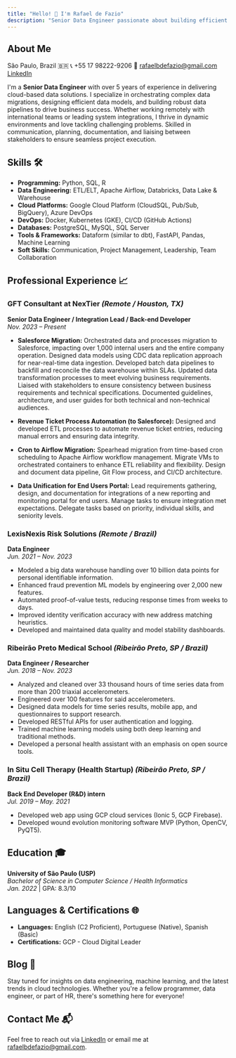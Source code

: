 ```yaml
---
title: "Hello! 👋 I'm Rafael de Fazio"
description: "Senior Data Engineer passionate about building efficient data solutions and driving business success."
---
```


## **About Me**

São Paulo, Brazil 🇧🇷
📞 +55 17 98222-9206
📧 [rafaelbdefazio@gmail.com](mailto:rafaelbdefazio@gmail.com)
[LinkedIn](https://linkedin.com/in/rafaelbdefazio)

I'm a **Senior Data Engineer** with over 5 years of experience in delivering cloud-based data solutions. I specialize in orchestrating complex data migrations, designing efficient data models, and building robust data pipelines to drive business success. Whether working remotely with international teams or leading system integrations, I thrive in dynamic environments and love tackling challenging problems. Skilled in communication, planning, documentation, and liaising between stakeholders to ensure seamless project execution.

## **Skills 🛠️**

- **Programming:** Python, SQL, R
- **Data Engineering:** ETL/ELT, Apache Airflow, Databricks, Data Lake & Warehouse
- **Cloud Platforms:** Google Cloud Platform (CloudSQL, Pub/Sub, BigQuery), Azure DevOps
- **DevOps:** Docker, Kubernetes (GKE), CI/CD (GitHub Actions)
- **Databases:** PostgreSQL, MySQL, SQL Server
- **Tools & Frameworks:** Dataform (similar to dbt), FastAPI, Pandas, Machine Learning
- **Soft Skills:** Communication, Project Management, Leadership, Team Collaboration

## **Professional Experience 📈**

### **GFT Consultant at NexTier** *(Remote / Houston, TX)*

**Senior Data Engineer / Integration Lead / Back-end Developer**  
*Nov. 2023 – Present*

- **Salesforce Migration:** Orchestrated data and processes migration to Salesforce, impacting over 1,000 internal users and the entire company operation. Designed data models using CDC data replication approach for near-real-time data ingestion. Developed batch data pipelines to backfill and reconcile the data warehouse within SLAs. Updated data transformation processes to meet evolving business requirements. Liaised with stakeholders to ensure consistency between business requirements and technical specifications. Documented guidelines, architecture, and user guides for both technical and non-technical audiences.

- **Revenue Ticket Process Automation (to Salesforce):** Designed and developed ETL processes to automate revenue ticket entries, reducing manual errors and ensuring data integrity.

- **Cron to Airflow Migration:** Spearhead migration from time-based cron scheduling to Apache Airflow workflow management. Migrate VMs to orchestrated containers to enhance ETL reliability and flexibility. Design and document data pipeline, Git Flow process, and CI/CD architecture.

- **Data Unification for End Users Portal:** Lead requirements gathering, design, and documentation for integrations of a new reporting and monitoring portal for end users. Manage tasks to ensure integration met expectations. Delegate tasks based on priority, individual skills, and seniority levels.

### **LexisNexis Risk Solutions** *(Remote / Brazil)*

**Data Engineer**  
*Jun. 2021 – Nov. 2023*

- Modeled a big data warehouse handling over 10 billion data points for personal identifiable information.
- Enhanced fraud prevention ML models by engineering over 2,000 new features.
- Automated proof-of-value tests, reducing response times from weeks to days.
- Improved identity verification accuracy with new address matching heuristics.
- Developed and maintained data quality and model stability dashboards.

### **Ribeirão Preto Medical School** *(Ribeirão Preto, SP / Brazil)*

**Data Engineer / Researcher**  
*Jun. 2018 – Nov. 2023*

- Analyzed and cleaned over 33 thousand hours of time series data from more than 200 triaxial accelerometers.
- Engineered over 100 features for said accelerometers.
- Designed data models for time series results, mobile app, and questionnaires to support research.
- Developed RESTful APIs for user authentication and logging.
- Trained machine learning models using both deep learning and traditional methods.
- Developed a personal health assistant with an emphasis on open source tools.

### **In Situ Cell Therapy (Health Startup)** *(Ribeirão Preto, SP / Brazil)*

**Back End Developer (R&D) intern**  
*Jul. 2019 – May. 2021*

- Developed web app using GCP cloud services (Ionic 5, GCP Firebase).
- Developed wound evolution monitoring software MVP (Python, OpenCV, PyQT5).

## **Education 🎓**

**University of São Paulo (USP)**  
*Bachelor of Science in Computer Science / Health Informatics*  
*Jan. 2022* | GPA: 8.3/10

## **Languages & Certifications 🌐**

- **Languages:** English (C2 Proficient), Portuguese (Native), Spanish (Basic)
- **Certifications:** GCP - Cloud Digital Leader

## **Blog 📝**

Stay tuned for insights on data engineering, machine learning, and the latest trends in cloud technologies. Whether you're a fellow programmer, data engineer, or part of HR, there's something here for everyone!

## **Contact Me 📬**

Feel free to reach out via [LinkedIn](https://linkedin.com/in/rafaelbdefazio) or email me at [rafaelbdefazio@gmail.com](mailto:rafaelbdefazio@gmail.com).
